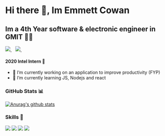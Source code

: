 # Hi there 👋, Im Emmett Cowan

## Im a 4th Year software & electronic engineer in GMIT 👨‍💻

<a href="https://www.linkedin.com/in/emmett-cowan-247937184/">
  <img src="https://img.shields.io/badge/linkedin-%230077B5.svg?&style=for-the-badge&logo=linkedin&logoColor=white" />
</a>&nbsp;&nbsp;
<a href="https://stackoverflow.com/users/14531688/emmett-cowan">
  <img src="https://img.shields.io/badge/stack%20overflow-FE7A16?logo=stack-overflow&logoColor=white&style=for-the-badge" />
</a>&nbsp;&nbsp;
  
  

#### 2020 Intel Intern :rocket:

- 🔭 I’m currently working on an application to improve productivity (FYP)
- 🌱 I’m currently learning JS, Nodejs and react

### GitHub Stats :bar_chart:
[![Anurag's github stats](https://github-readme-stats.vercel.app/api?username=emmettcowan&show_icons=true&theme=radical)](https://github.com/anuraghazra/github-readme-stats)


### Skills :round_pushpin:
<img src="https://img.shields.io/badge/python-%233776AB.svg?&style=for-the-badge&logo=yellow&python&logoColor=white" /> <img src="https://img.shields.io/badge/c%20-%2300599C.svg?&style=for-the-badge&logo=c&logoColor=white" /> <img src="https://img.shields.io/badge/java-%23ED8B00.svg?&style=for-the-badge&logo=java&logoColor=white" /> <img src="https://img.shields.io/badge/c++%20-%2300599C.svg?&style=for-the-badge&logo=c%2B%2B&logoColor=white" />

<!--
**emmettcowan/emmettcowan** is a ✨ _special_ ✨ repository because its `README.md` (this file) appears on your GitHub profile.

Here are some ideas to get you started:

- 🔭 I’m currently working on ...
- 🌱 I’m currently learning ...
- 👯 I’m looking to collaborate on ...
- 🤔 I’m looking for help with ...
- 💬 Ask me about ...
- 📫 How to reach me: ...
- 😄 Pronouns: ...
- ⚡ Fun fact: ...
-->
